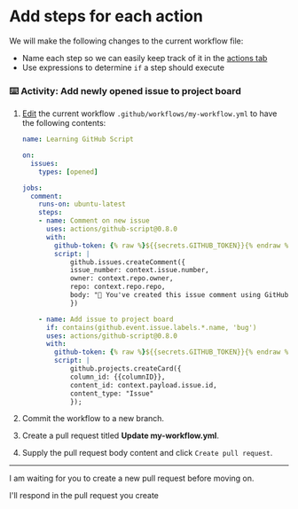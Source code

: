 # Add steps for each action

We will make the following changes to the current workflow file:

- Name each step so we can easily keep track of it in the [actions tab]({{actionsTab}})
- Use expressions to determine `if` a step should execute

### :keyboard: Activity: Add newly opened issue to project board

1. [Edit]({{quicklink}}) the current workflow `.github/workflows/my-workflow.yml` to have the following contents:

   ```yaml
   name: Learning GitHub Script

   on:
     issues:
       types: [opened]

   jobs:
     comment:
       runs-on: ubuntu-latest
       steps:
       - name: Comment on new issue
         uses: actions/github-script@0.8.0
         with:
           github-token: {% raw %}${{secrets.GITHUB_TOKEN}}{% endraw %}
           script: |
               github.issues.createComment({
               issue_number: context.issue.number,
               owner: context.repo.owner,
               repo: context.repo.repo,
               body: "🎉 You've created this issue comment using GitHub Script!!!"
               })

       - name: Add issue to project board
         if: contains(github.event.issue.labels.*.name, 'bug')
         uses: actions/github-script@0.8.0
         with:
           github-token: {% raw %}${{secrets.GITHUB_TOKEN}}{% endraw %}
           script: |
               github.projects.createCard({
               column_id: {{columnID}},
               content_id: context.payload.issue.id,
               content_type: "Issue"
               });

   ```

2. Commit the workflow to a new branch.
3. Create a pull request titled **Update my-workflow.yml**.
4. Supply the pull request body content and click `Create pull request`.

---

I am waiting for you to create a new pull request before moving on.

I'll respond in the pull request you create
